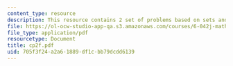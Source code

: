 ```yaml
---
content_type: resource
description: This resource contains 2 set of problems based on sets and functions.
file: https://ol-ocw-studio-app-qa.s3.amazonaws.com/courses/6-042j-mathematics-for-computer-science-fall-2005/705f3f24a2a61889df1cbb79dcdd6139_cp2f.pdf
file_type: application/pdf
resourcetype: Document
title: cp2f.pdf
uid: 705f3f24-a2a6-1889-df1c-bb79dcdd6139
---
```

